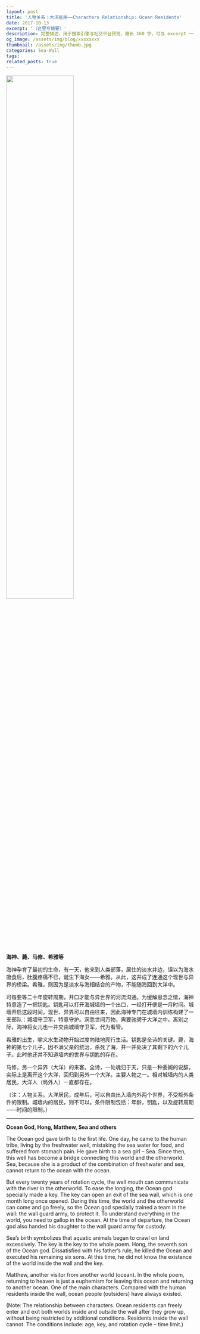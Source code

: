 ```yaml
---
layout: post
title: '人物关系：大洋居民——Characters Relationship: Ocean Residents'
date: 2017-10-13
excerpt: '（这里写摘要）'
description: 完整描述，用于搜索引擎与社交平台预览，最长 160 字，可与 excerpt 一致
og_image: /assets/img/blog/xxxxxxxx
thumbnail: /assets/img/thumb.jpg
categories: Sea-Wall
tags: 
related_posts: true
---
```


<img src="{{ '/assets/img/blog/xxxxxxxx' | relative_url }}" style="width:60%;">

**海神、薨、马修、希雅等**

海神孕育了最初的生命，有一天，他来到人类部落，居住的淡水井边，误以为海水吸食后，肚腹疼痛不已，诞生下海女——希雅。从此，这井成了连通这个现世与异界的桥梁。希雅，则因为是淡水与海相结合的产物，不能随海回到大洋中。

可每要等二十年旋转周期，井口才能与异世界的河流沟通。为缓解思念之情，海神特意造了一把钥匙。钥匙可以打开海城墙的一个出口，一经打开便是一月时间。城墙开启这段时间，现世、异界可以自由往来，因此海神专门在城墙内训练构建了一支部队：城墙守卫军，特意守护。洞悉世间万物，需要驰骋于大洋之中。离别之际，海神将女儿也一并交由城墙守卫军，代为看管。

希雅的出生，喻义水生动物开始过度向陆地爬行生活。钥匙是全诗的关键。薨，海神的第七个儿子。因不满父亲的统治，杀死了海，并一并处决了其剩下的六个儿子。此时他还并不知道墙内的世界与钥匙的存在。

马修，另一个异界（大洋）的来客。全诗，一处魂归于天，只是一种委婉的说辞，实际上是离开这个大洋，回归到另外一个大洋。主要人物之一。相对城墙内的人类居民，大洋人（局外人）一直都存在。

（注：人物关系。大洋居民，成年后，可以自由出入墙内外两个世界，不受额外条件的限制。城墙内的居民，则不可以。条件限制包括：年龄，钥匙，以及旋转周期——时间的限制。）

---

**Ocean God, Hong, Matthew, Sea and others**

The Ocean god gave birth to the first life. One day, he came to the human tribe, living by the freshwater well, mistaking the sea water for food, and suffered from stomach pain. He gave birth to a sea girl – Sea. Since then, this well has become a bridge connecting this world and the otherworld. Sea, because she is a product of the combination of freshwater and sea, cannot return to the ocean with the ocean.

But every twenty years of rotation cycle, the well mouth can communicate with the river in the otherworld. To ease the longing, the Ocean god specially made a key. The key can open an exit of the sea wall, which is one month long once opened. During this time, the world and the otherworld can come and go freely, so the Ocean god specially trained a team in the wall: the wall guard army, to protect it. To understand everything in the world, you need to gallop in the ocean. At the time of departure, the Ocean god also handed his daughter to the wall guard army for custody.

Sea’s birth symbolizes that aquatic animals began to crawl on land excessively. The key is the key to the whole poem. Hong, the seventh son of the Ocean god. Dissatisfied with his father’s rule, he killed the Ocean and executed his remaining six sons. At this time, he did not know the existence of the world inside the wall and the key.

Matthew, another visitor from another world (ocean). In the whole poem, returning to heaven is just a euphemism for leaving this ocean and returning to another ocean. One of the main characters. Compared with the human residents inside the wall, ocean people (outsiders) have always existed.

(Note: The relationship between characters. Ocean residents can freely enter and exit both worlds inside and outside the wall after they grow up, without being restricted by additional conditions. Residents inside the wall cannot. The conditions include: age, key, and rotation cycle – time limit.)